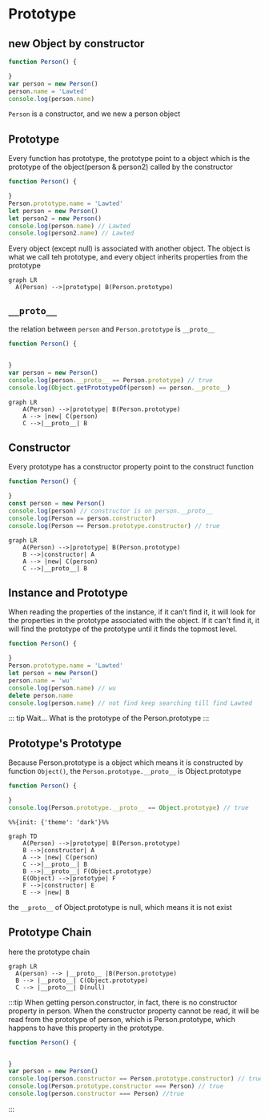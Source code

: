 # Prototype

## new Object by constructor

```js
function Person() {

}
var person = new Person()
person.name = 'Lawted'
console.log(person.name)
```
`Person` is a constructor, and we new a person object

## Prototype
Every function has prototype, the prototype point to a object which is the prototype of the object(person & person2) called by the constructor
```js
function Person() {

}
Person.prototype.name = 'Lawted'
let person = new Person()
let person2 = new Person()
console.log(person.name) // Lawted
console.log(person2.name) // Lawted
```
Every object (except null) is associated with another object. The object is what we call teh prototype, and every object inherits properties from the prototype

```mermaidjs
graph LR
  A(Person) -->|prototype| B(Person.prototype)
```


## `__proto__`
the relation between `person` and `Person.prototype` is `__proto__`

```js
function Person() {


}
var person = new Person()
console.log(person.__proto__ == Person.prototype) // true
console.log(Object.getPrototypeOf(person) == person.__proto__)
```

```mermaidjs
graph LR
    A(Person) -->|prototype| B(Person.prototype)
    A --> |new| C(person)
    C -->|__proto__| B
```

## Constructor
Every prototype has a constructor property point to the construct function
```js
function Person() {

}
const person = new Person()
console.log(person) // constructor is on person.__proto__
console.log(Person == person.constructor)
console.log(Person == Person.prototype.constructor) // true
```

```mermaidjs
graph LR
    A(Person) -->|prototype| B(Person.prototype)
    B -->|constructor| A
    A --> |new| C(person)
    C -->|__proto__| B
```

## Instance and Prototype
When reading the properties of the instance, if it can't find it, it will look for the properties in the prototype associated with the object. If it can't find it, it will find the prototype of the prototype until it finds the topmost level.
```js
function Person() {

}
Person.prototype.name = 'Lawted'
let person = new Person()
person.name = 'wu'
console.log(person.name) // wu
delete person.name
console.log(person.name) // not find keep searching till find Lawted
```

::: tip
Wait... What is the prototype of the Person.prototype
:::

## Prototype's Prototype
Because Person.prototype is a object which means it is constructed by function `Object()`, the `Person.prototype.__proto__` is Object.prototype
```js
function Person() {

}
console.log(Person.prototype.__proto__ == Object.prototype) // true
```
```mermaidjs
%%{init: {'theme': 'dark'}%%

graph TD
    A(Person) -->|prototype| B(Person.prototype)
    B -->|constructor| A
    A --> |new| C(person)
    C -->|__proto__| B
    B -->|__proto__| F(Object.prototype)
    E(Object) -->|prototype| F
    F -->|constructor| E
    E --> |new| B
```
the `__proto__` of Object.prototype is null, which means it is not exist

## Prototype Chain
here the prototype chain
```mermaidjs
graph LR
  A(person) --> |__proto__ |B(Person.prototype)
  B --> |__proto__| C(Object.prototype)
  C --> |__proto__| D(null)
```
:::tip
When getting person.constructor, in fact, there is no constructor property in person. When the constructor property cannot be read, it will be read from the prototype of person, which is Person.prototype, which happens to have this property in the prototype.
```js
function Person() {


}
var person = new Person()
console.log(person.constructor == Person.prototype.constructor) // true
console.log(Person.prototype.constructor === Person) // true
console.log(person.constructor === Person) //true
```
:::
